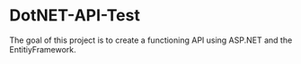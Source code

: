# DotNET-API-Test
The goal of this project is to create a functioning API using ASP.NET and the EntitiyFramework. 
